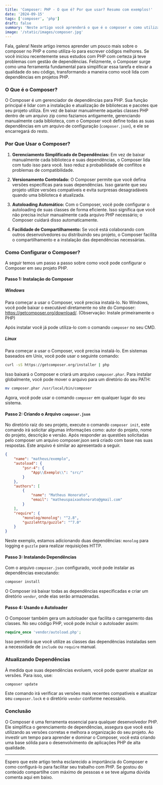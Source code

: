 ```yaml
---
title: 'Composer: PHP - O que é? Por que usar? Resumo com exemplos!'
date: '2024-09-15'
tags: ['composer', 'php']
draft: false
summary: 'Neste artigo você aprenderá o que é o composer e como utiliza-lo para escrever códigos melhores.'
image: '/static/images/composer.jpg'
---
```


Fala, galera! Neste artigo iremos aprender um pouco mais sobre o composer no PHP e como utiliza-lo para escrever códigos melhores. Se você iniciou recentemente seus estudos com PHP com certeza já teve problemas com gestão de dependências. Felizmente, o Composer surge como uma ferramenta fundamental para simplificar essa tarefa e elevar a qualidade do seu código, transformando a maneira como você lida com dependências em projetos PHP.

### O Que é o Composer?

O Composer é um gerenciador de dependências para PHP. Sua função principal é lidar com a instalação e atualização de bibliotecas e pacotes que seu projeto utiliza. Em vez de baixar manualmente aquelas classes PHP dentro de um arquivo zip como faziamos antigamente, gerenciando manualmente cada biblioteca, com o Composer você define todas as suas dependências em um arquivo de configuração (`composer.json`), e ele se encarregará do resto.

### Por Que Usar o Composer?

1. **Gerenciamento Simplificado de Dependências:** Em vez de baixar manualmente cada biblioteca e suas dependências, o Composer lida com tudo isso para você. Isso reduz a probabilidade de conflitos e problemas de compatibilidade.

2. **Versionamento Controlado:** O Composer permite que você defina versões específicas para suas dependências. Isso garante que seu projeto utilize versões compatíveis e evita surpresas desagradáveis quando uma biblioteca é atualizada.

3. **Autoloading Automático:** Com o Composer, você pode configurar o autoloading de suas classes de forma eficiente. Isso significa que você não precisa incluir manualmente cada arquivo PHP necessário; o Composer cuidará disso automaticamente.

4. **Facilidade de Compartilhamento:** Se você está colaborando com outros desenvolvedores ou distribuindo seu projeto, o Composer facilita o compartilhamento e a instalação das dependências necessárias.

### Como Configurar o Composer?

A seguir temos um passo a passo sobre como você pode configurar o Composer em seu projeto PHP.

#### Passo 1: Instalação do Composer

##### Windows

Para começar a usar o Composer, você precisa instalá-lo. No Windows, você pode baixar o executável diretamente no site do Composer: https://getcomposer.org/download/. (Observação: Instale primeiramente o PHP)

Após instalar você já pode utiliza-lo com o comando `composer` no seu CMD.

##### Linux

Para começar a usar o Composer, você precisa instalá-lo. Em sistemas baseados em Unix, você pode usar o seguinte comando:

```bash
curl -sS https://getcomposer.org/installer | php
```

Isso baixará o Composer e criará um arquivo `composer.phar`. Para instalar globalmente, você pode mover o arquivo para um diretório do seu PATH:

```bash
mv composer.phar /usr/local/bin/composer
```

Agora, você pode usar o comando `composer` em qualquer lugar do seu sistema.

#### Passo 2: Criando o Arquivo `composer.json`

No diretório raiz do seu projeto, execute o comando `composer init`, este comando irá solicitar algumas informações como: autor do projeto, nome do projeto, descrição e versão. Após responder as questões solicitadas pelo composer um arquivo composer.json será criado com base nas suas respostas. Este arquivo é similar ao apresentado a seguir.

```json
{
    "name": "matheus/exemplo",
    "autoload": {
        "psr-4": {
            "App\\Exemplo\\": "src/"
        }
    },
    "authors": [
        {
            "name": "Matheus Honorato",
            "email": "matheuspaixaohonorato@gmail.com"
        }
    ],
    "require": {
        "monolog/monolog": "^2.8",
        "guzzlehttp/guzzle": "^7.0"
    }
}
```

Neste exemplo, estamos adicionando duas dependências: `monolog` para logging e `guzzle` para realizar requisições HTTP.

#### Passo 3: Instalando Dependências

Com o arquivo `composer.json` configurado, você pode instalar as dependências executando:

```bash
composer install
```

O Composer irá baixar todas as dependências especificadas e criar um diretório `vendor`, onde elas serão armazenadas.

#### Passo 4: Usando o Autoloader

O Composer também gera um autoloader que facilita o carregamento das classes. No seu código PHP, você pode incluir o autoloader assim:

```php
require_once 'vendor/autoload.php';
```

Isso permitirá que você utilize as classes das dependências instaladas sem a necessidade de `include` ou `require` manual.

### Atualizando Dependências

À medida que suas dependências evoluem, você pode querer atualizar as versões. Para isso, use:

```bash
composer update
```

Este comando irá verificar as versões mais recentes compatíveis e atualizar seu `composer.lock` e o diretório `vendor` conforme necessário.

### Conclusão

O Composer é uma ferramenta essencial para qualquer desenvolvedor PHP. Ele simplifica o gerenciamento de dependências, assegura que você está utilizando as versões corretas e melhora a organização do seu projeto. Ao investir um tempo para aprender e dominar o Composer, você está criando uma base sólida para o desenvolvimento de aplicações PHP de alta qualidade.

---

Espero que este artigo tenha esclarecido a importância do Composer e como configurá-lo para facilitar seu trabalho com PHP. Se gostou do conteúdo compartilhe com  máximo de pessoas e se teve alguma dúvida comenta aqui em baixo.